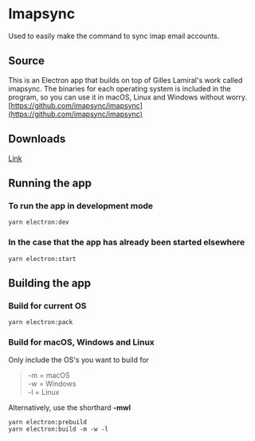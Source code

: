 # Imapsync

Used to easily make the command to sync imap email accounts.

## Source
This is an Electron app that builds on top of Gilles Lamiral's work called imapsync. The binaries for each operating system is included in the program, so you can use it in macOS, Linux and Windows without worry.
[https://github.com/imapsync/imapsync](https://github.com/imapsync/imapsync)

## Downloads
[Link](https://github.com/CasperEngl/imapsync-app/releases/)

## Running the app

### To run the app in development mode
```
yarn electron:dev
```

### In the case that the app has already been started elsewhere
```
yarn electron:start
```

## Building the app

### Build for current OS
```
yarn electron:pack
```

### Build for macOS, Windows and Linux
Only include the OS's you want to build for
> -m = macOS  
> -w = Windows  
> -l = Linux

Alternatively, use the shorthard **-mwl**
```
yarn electron:prebuild
yarn electron:build -m -w -l
```
